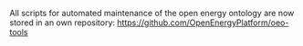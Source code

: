 All scripts for automated maintenance of the open energy ontology are now stored in an own repository: https://github.com/OpenEnergyPlatform/oeo-tools
